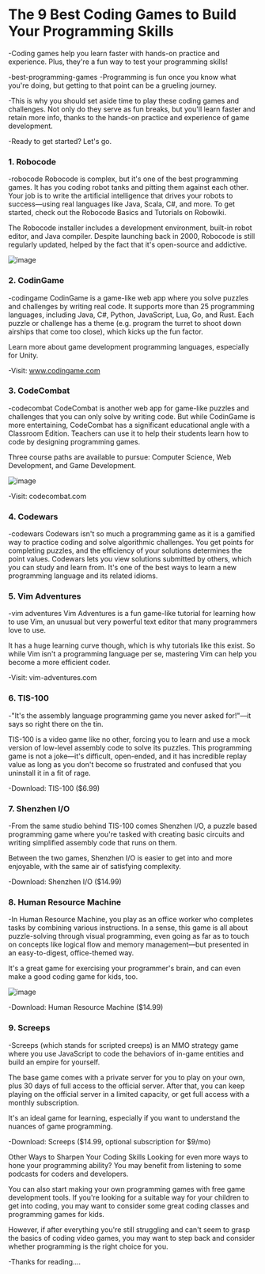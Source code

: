 # The 9 Best Coding Games to Build Your Programming Skills

-Coding games help you learn faster with hands-on practice and experience. Plus, they're a fun way to test your programming skills!

-best-programming-games
-Programming is fun once you know what you're doing, but getting to that point can be a grueling journey.

-This is why you should set aside time to play these coding games and challenges. Not only do they serve as fun breaks, but you'll learn faster and retain more info, thanks to the hands-on practice and experience of game development.



-Ready to get started? Let's go.

### 1. Robocode
-robocode
Robocode is complex, but it's one of the best programming games. It has you coding robot tanks and pitting them against each other. Your job is to write the artificial intelligence that drives your robots to success—using real languages like Java, Scala, C#, and more. To get started, check out the Robocode Basics and Tutorials on Robowiki.

The Robocode installer includes a development environment, built-in robot editor, and Java compiler. Despite launching back in 2000, Robocode is still regularly updated, helped by the fact that it's open-source and addictive.

![image](https://user-images.githubusercontent.com/114422566/193388391-e0d4b100-f0af-45ed-9406-db9cde79c091.png)


### 2. CodinGame
-codingame
CodinGame is a game-like web app where you solve puzzles and challenges by writing real code. It supports more than 25 programming languages, including Java, C#, Python, JavaScript, Lua, Go, and Rust. Each puzzle or challenge has a theme (e.g. program the turret to shoot down airships that come too close), which kicks up the fun factor.

Learn more about game development programming languages, especially for Unity.

-Visit: www.codingame.com
### 3. CodeCombat
-codecombat
CodeCombat is another web app for game-like puzzles and challenges that you can only solve by writing code. But while CodinGame is more entertaining, CodeCombat has a significant educational angle with a Classroom Edition. Teachers can use it to help their students learn how to code by designing programming games.

Three course paths are available to pursue: Computer Science, Web Development, and Game Development.

![image](https://user-images.githubusercontent.com/114422566/193388569-2242dd58-604d-40aa-a5ff-faa5feb9053b.png)


-Visit: codecombat.com

### 4. Codewars
-codewars
Codewars isn't so much a programming game as it is a gamified way to practice coding and solve algorithmic challenges. You get points for completing puzzles, and the efficiency of your solutions determines the point values. Codewars lets you view solutions submitted by others, which you can study and learn from. It's one of the best ways to learn a new programming language and its related idioms.

### 5. Vim Adventures
-vim adventures
Vim Adventures is a fun game-like tutorial for learning how to use Vim, an unusual but very powerful text editor that many programmers love to use.

It has a huge learning curve though, which is why tutorials like this exist. So while Vim isn't a programming language per se, mastering Vim can help you become a more efficient coder.

-Visit: vim-adventures.com

### 6. TIS-100

-"It's the assembly language programming game you never asked for!"—it says so right there on the tin.

TIS-100 is a video game like no other, forcing you to learn and use a mock version of low-level assembly code to solve its puzzles. This programming game is not a joke—it's difficult, open-ended, and it has incredible replay value as long as you don't become so frustrated and confused that you uninstall it in a fit of rage.

-Download: TIS-100 ($6.99)

### 7. Shenzhen I/O
-From the same studio behind TIS-100 comes Shenzhen I/O, a puzzle based programming game where you're tasked with creating basic circuits and writing simplified assembly code that runs on them.

Between the two games, Shenzhen I/O is easier to get into and more enjoyable, with the same air of satisfying complexity.

-Download: Shenzhen I/O ($14.99)

### 8. Human Resource Machine

-In Human Resource Machine, you play as an office worker who completes tasks by combining various instructions. In a sense, this game is all about puzzle-solving through visual programming, even going as far as to touch on concepts like logical flow and memory management—but presented in an easy-to-digest, office-themed way.

It's a great game for exercising your programmer's brain, and can even make a good coding game for kids, too.

![image](https://user-images.githubusercontent.com/114422566/193388912-b6bb74bf-a7d4-439e-912c-2fbf03b12902.png)



-Download: Human Resource Machine ($14.99)

### 9. Screeps

-Screeps (which stands for scripted creeps) is an MMO strategy game where you use JavaScript to code the behaviors of in-game entities and build an empire for yourself.

The base game comes with a private server for you to play on your own, plus 30 days of full access to the official server. After that, you can keep playing on the official server in a limited capacity, or get full access with a monthly subscription.

It's an ideal game for learning, especially if you want to understand the nuances of game programming.

-Download: Screeps ($14.99, optional subscription for $9/mo)

Other Ways to Sharpen Your Coding Skills
Looking for even more ways to hone your programming ability? You may benefit from listening to some podcasts for coders and developers.

You can also start making your own programming games with free game development tools. If you're looking for a suitable way for your children to get into coding, you may want to consider some great coding classes and programming games for kids.

However, if after everything you're still struggling and can't seem to grasp the basics of coding video games, you may want to step back and consider whether programming is the right choice for you.

-Thanks for reading....
